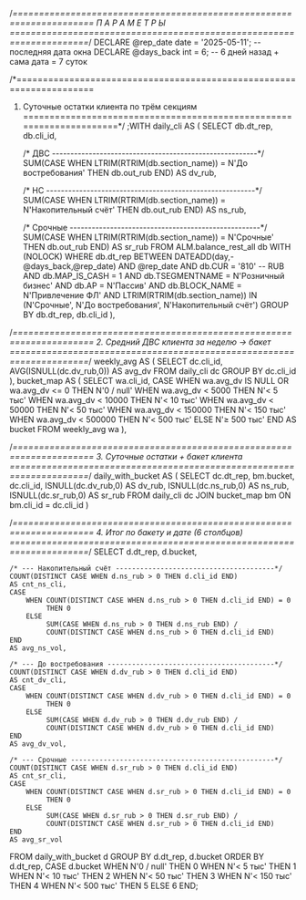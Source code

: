 /*=====================================================================
  П А Р А М Е Т Р Ы
=====================================================================*/
DECLARE @rep_date  date = '2025-05-11';   -- последняя дата окна
DECLARE @days_back int  = 6;              -- 6 дней назад + сама дата = 7 суток

/*=====================================================================
  1. Суточные остатки клиента по трём секциям
=====================================================================*/
;WITH daily_cli AS (
    SELECT
        db.dt_rep,
        db.cli_id,

        /* ДВС --------------------------------------------------------*/
        SUM(CASE
                WHEN LTRIM(RTRIM(db.section_name)) = N'До востребования'
                     THEN db.out_rub
            END) AS dv_rub,

        /* НС ---------------------------------------------------------*/
        SUM(CASE
                WHEN LTRIM(RTRIM(db.section_name)) = N'Накопительный счёт'
                     THEN db.out_rub
            END) AS ns_rub,

        /* Срочные ----------------------------------------------------*/
        SUM(CASE
                WHEN LTRIM(RTRIM(db.section_name)) = N'Срочные'
                     THEN db.out_rub
            END) AS sr_rub
    FROM ALM.balance_rest_all db WITH (NOLOCK)
    WHERE db.dt_rep BETWEEN DATEADD(day,-@days_back,@rep_date) AND @rep_date
      AND db.CUR          = '810'                     -- RUB
      AND db.MAP_IS_CASH  = 1
      AND db.TSEGMENTNAME = N'Розничный бизнес'
      AND db.AP           = N'Пассив'
      AND db.BLOCK_NAME   = N'Привлечение ФЛ'
      AND LTRIM(RTRIM(db.section_name)) IN
            (N'Срочные', N'До востребования', N'Накопительный счёт')
    GROUP BY db.dt_rep, db.cli_id
),

/*=====================================================================
  2. Средний ДВС клиента за неделю  →  бакет
=====================================================================*/
weekly_avg AS (
    SELECT
        dc.cli_id,
        AVG(ISNULL(dc.dv_rub,0)) AS avg_dv
    FROM daily_cli dc
    GROUP BY dc.cli_id
),
bucket_map AS (
    SELECT
        wa.cli_id,
        CASE
            WHEN wa.avg_dv IS NULL OR wa.avg_dv <=      0     THEN N'0 / null'
            WHEN wa.avg_dv <        5000                     THEN N'< 5 тыс'
            WHEN wa.avg_dv <       10000                     THEN N'< 10 тыс'
            WHEN wa.avg_dv <       50000                     THEN N'< 50 тыс'
            WHEN wa.avg_dv <      150000                     THEN N'< 150 тыс'
            WHEN wa.avg_dv <      500000                     THEN N'< 500 тыс'
            ELSE                                                N'≥ 500 тыс'
        END AS bucket
    FROM weekly_avg wa
),

/*=====================================================================
  3. Суточные остатки + бакет клиента
=====================================================================*/
daily_with_bucket AS (
    SELECT
        dc.dt_rep,
        bm.bucket,
        dc.cli_id,
        ISNULL(dc.dv_rub,0) AS dv_rub,
        ISNULL(dc.ns_rub,0) AS ns_rub,
        ISNULL(dc.sr_rub,0) AS sr_rub
    FROM daily_cli dc
    JOIN bucket_map bm ON bm.cli_id = dc.cli_id
)

/*=====================================================================
  4. Итог по бакету и дате (6 столбцов)
=====================================================================*/
SELECT
    d.dt_rep,
    d.bucket,

    /* --- Накопительный счёт ---------------------------------------*/
    COUNT(DISTINCT CASE WHEN d.ns_rub > 0 THEN d.cli_id END)                      AS cnt_ns_cli,
    CASE
        WHEN COUNT(DISTINCT CASE WHEN d.ns_rub > 0 THEN d.cli_id END) = 0
             THEN 0
        ELSE
             SUM(CASE WHEN d.ns_rub > 0 THEN d.ns_rub END) /
             COUNT(DISTINCT CASE WHEN d.ns_rub > 0 THEN d.cli_id END)
    END                                                                            AS avg_ns_vol,

    /* --- До востребования -----------------------------------------*/
    COUNT(DISTINCT CASE WHEN d.dv_rub > 0 THEN d.cli_id END)                      AS cnt_dv_cli,
    CASE
        WHEN COUNT(DISTINCT CASE WHEN d.dv_rub > 0 THEN d.cli_id END) = 0
             THEN 0
        ELSE
             SUM(CASE WHEN d.dv_rub > 0 THEN d.dv_rub END) /
             COUNT(DISTINCT CASE WHEN d.dv_rub > 0 THEN d.cli_id END)
    END                                                                            AS avg_dv_vol,

    /* --- Срочные --------------------------------------------------*/
    COUNT(DISTINCT CASE WHEN d.sr_rub > 0 THEN d.cli_id END)                      AS cnt_sr_cli,
    CASE
        WHEN COUNT(DISTINCT CASE WHEN d.sr_rub > 0 THEN d.cli_id END) = 0
             THEN 0
        ELSE
             SUM(CASE WHEN d.sr_rub > 0 THEN d.sr_rub END) /
             COUNT(DISTINCT CASE WHEN d.sr_rub > 0 THEN d.cli_id END)
    END                                                                            AS avg_sr_vol
FROM daily_with_bucket d
GROUP BY
    d.dt_rep,
    d.bucket
ORDER BY
    d.dt_rep,
    CASE d.bucket
        WHEN N'0 / null'  THEN 0
        WHEN N'< 5 тыс'   THEN 1
        WHEN N'< 10 тыс'  THEN 2
        WHEN N'< 50 тыс'  THEN 3
        WHEN N'< 150 тыс' THEN 4
        WHEN N'< 500 тыс' THEN 5
        ELSE                    6
    END;
